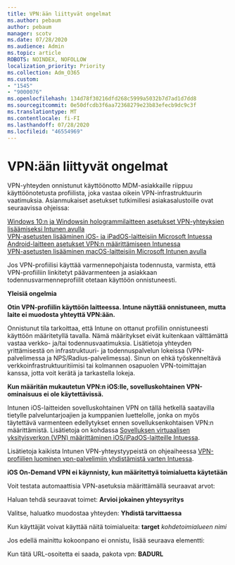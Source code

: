 ```yaml
---
title: VPN:ään liittyvät ongelmat
ms.author: pebaum
author: pebaum
manager: scotv
ms.date: 07/28/2020
ms.audience: Admin
ms.topic: article
ROBOTS: NOINDEX, NOFOLLOW
localization_priority: Priority
ms.collection: Adm_O365
ms.custom:
- "1545"
- "9000076"
ms.openlocfilehash: 134d78f30216dfd268c5999a5032b7d7ad1d7dd8
ms.sourcegitcommit: 0e50dfcdb3f6aa72368279e23b83efecb9dc9c3f
ms.translationtype: MT
ms.contentlocale: fi-FI
ms.lasthandoff: 07/28/2020
ms.locfileid: "46554969"
---
```

# <a name="vpn-related-issues"></a>VPN:ään liittyvät ongelmat

VPN-yhteyden onnistunut käyttöönotto MDM-asiakkaille riippuu käyttöönotetusta profiilista, joka vastaa oikein VPN-infrastruktuurin vaatimuksia. Asianmukaiset asetukset tutkimillesi asiakasalustoille ovat seuraavissa ohjeissa: 

[Windows 10:n ja Windowsin hologrammilaitteen asetukset VPN-yhteyksien lisäämiseksi Intunen avulla](https://docs.microsoft.com/intune/vpn-settings-windows-10)  
[VPN-asetusten lisääminen iOS- ja iPadOS-laitteisiin Microsoft Intuessa](https://docs.microsoft.com/intune/vpn-settings-ios)  
[Android-laitteen asetukset VPN:n määrittämiseen Intunessa](https://docs.microsoft.com/intune/vpn-settings-android)  
[VPN-asetusten lisääminen macOS-laitteisiin Microsoft Intunen avulla](https://docs.microsoft.com/mem/intune/configuration/vpn-settings-macos)

Jos VPN-profiilisi käyttää varmennepohjaista todennusta, varmista, että VPN-profiiliin linkitetyt päävarmenteen ja asiakkaan todennusvarmenneprofiilit otetaan käyttöön onnistuneesti.

**Yleisiä ongelmia**

**Otin VPN-profiilin käyttöön laitteessa. Intune näyttää onnistuneen, mutta laite ei muodosta yhteyttä VPN:ään.**

Onnistunut tila tarkoittaa, että Intune on ottanut profiilin onnistuneesti käyttöön määritetyllä tavalla. Nämä määritykset eivät kuitenkaan välttämättä vastaa verkko- ja/tai todennusvaatimuksia. Lisätietoja yhteyden yrittämisestä on infrastruktuuri- ja todennuspalvelun lokeissa (VPN-palvelimessa ja NPS/Radius-palvelimessa). Sinun on ehkä työskenneltävä verkkoinfrastruktuuritiimisi tai kolmannen osapuolen VPN-toimittajan kanssa, jotta voit kerätä ja tarkastella lokeja.

**Kun määritän mukautetun VPN:n iOS:lle, sovelluskohtainen VPN-ominaisuus ei ole käytettävissä.**

Intunen iOS-laitteiden sovelluskohtainen VPN on tällä hetkellä saatavilla tietylle palveluntarjoajien ja kumppanien luettelolle, jonka on myös täytettävä varmenteen edellytykset ennen sovelluksenkohtaisen VPN:n määrittämistä. Lisätietoja on kohdassa [Sovelluksen virtuaalisen yksityisverkon (VPN) määrittäminen iOS/iPadOS-laitteille Intuessa](https://docs.microsoft.com/intune/vpn-setting-configure-per-app). 

Lisätietoja kaikista Intunen VPN-yhteystyypeistä on ohjeaiheessa [VPN-profiilien luominen vpn-palvelimiin yhdistämistä varten Intuessa](https://docs.microsoft.com/intune/vpn-settings-configure).  

**iOS On-Demand VPN ei käynnisty, kun määritettyä toimialuetta käytetään**

Voit testata automaattisia VPN-asetuksia määrittämällä seuraavat arvot:

Haluan tehdä seuraavat toimet: **Arvioi jokainen yhteysyritys** 

Valitse, haluatko muodostaa yhteyden: **Yhdistä tarvittaessa**

Kun käyttäjät voivat käyttää näitä toimialueita: **target** *kohdetoimialueen nimi*

Jos edellä mainittu kokoonpano ei onnistu, lisää seuraava elementti:

Kun tätä URL-osoitetta ei saada, pakota vpn: **BADURL**